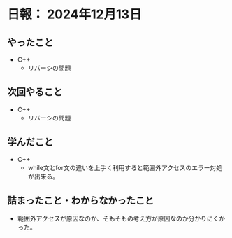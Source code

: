 
# 日報： 2024年12月13日

## やったこと

- C++
  - リバーシの問題

## 次回やること

- C++
  - リバーシの問題

## 学んだこと

- C++
  - while文とfor文の違いを上手く利用すると範囲外アクセスのエラー対処が出来る。

## 詰まったこと・わからなかったこと

- 範囲外アクセスが原因なのか、そもそもの考え方が原因なのか分かりにくかった。
